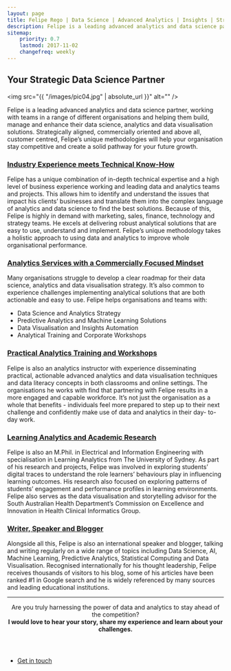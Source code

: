 ```yaml
---
layout: page
title: Felipe Rego | Data Science | Advanced Analytics | Insights | Strategy | feliperego.com.au
description: Felipe is a leading advanced analytics and data science partner, helping teams build, manage and enhance their data science and analytics solutions in a strategically-aligned, commercially-oriented and customer-centred way.
sitemap:
    priority: 0.7
    lastmod: 2017-11-02
    changefreq: weekly
---
```

## Your Strategic Data Science Partner

<span class="image left"><img src="{{ "/images/pic04.jpg" | absolute_url }}" alt="" /></span>

Felipe is a leading advanced analytics and data science partner, working with teams in a range of different organisations and helping them build, manage and enhance their data science, analytics and data visualisation solutions. Strategically aligned, commercially oriented and above all, customer centred, Felipe’s unique methodologies will help your organisation stay competitive and create a solid pathway for your future growth.

<h3><a href="{{ "/services/" | absolute_url }}">Industry Experience meets Technical Know-How</a></h3>
Felipe has a unique combination of in-depth technical expertise and a high level of business experience working and leading data and analytics teams and projects. This allows him to identify and understand the issues that impact his clients’ businesses and translate them into the complex language of analytics and data science to find the best solutions. Because of this, Felipe is highly in demand with marketing, sales, finance, technology and strategy teams. He excels at delivering robust analytical solutions that are easy to use, understand and implement. Felipe’s unique methodology takes a holistic approach to using data and analytics to improve whole organisational performance. 

<h3><a href="{{ "/services/" | absolute_url }}">Analytics Services with a Commercially Focused Mindset</a></h3>
Many organisations struggle to develop a clear roadmap for their data science, analytics and data visualisation strategy. It’s also common to experience challenges implementing analytical solutions that are both actionable and easy to use. Felipe helps organisations and teams with:

<ul>
	<li>Data Science and Analytics Strategy</li>
	<li>Predictive Analytics and Machine Learning Solutions</li>
	<li>Data Visualisation and Insights Automation</li>
	<li>Analytical Training and Corporate Workshops</li>
</ul>

<h3><a href="{{ "/training/" | absolute_url }}">Practical Analytics Training and Workshops</a></h3>
Felipe is also an analytics instructor with experience disseminating practical, actionable advanced analytics and data visualisation techniques and data literacy concepts in both classrooms and online settings. The organisations he works with find that partnering with Felipe results in a more engaged and capable workforce. It’s not just the organisation as a whole that benefits - individuals feel more prepared to step up to their next challenge and confidently make use of data and analytics in their day- to-day work.

<h3><a href="{{ "/services/" | absolute_url }}">Learning Analytics and Academic Research</a></h3>
Felipe is also an M.Phil. in Electrical and Information Engineering with specialisation in Learning Analytics from The University of Sydney. As part of his research and projects, Felipe was involved in exploring students’ digital traces to understand the role learners’ behaviours play in influencing learning outcomes. His research also focused on exploring patterns of students’ engagement and performance profiles in learning environments. Felipe also serves as the data visualisation and storytelling advisor for the South Australian Health Department’s Commission on Excellence and Innovation in Health Clinical Informatics Group.

<h3><a href="{{ "/blog/" | absolute_url }}">Writer, Speaker and Blogger</a></h3>
Alongside all this, Felipe is also an international speaker and blogger, talking and writing regularly on a wide range of topics including Data Science, AI, Machine Learning, Predictive Analytics, Statistical Computing and Data Visualisation. Recognised internationally for his thought leadership, Felipe receives thousands of visitors to his blog, some of his articles have been ranked #1 in Google search and he is widely referenced by many sources and leading educational institutions.

<!--
<span class="image left"><img src="{{ "/images/pic05.jpg" | absolute_url }}" alt="" /></span>

On social media, we may share our own thoughts and advance our image notwithstanding spreading musings for different associations and affiliations. With such a critical number of associations with people and relationship on social media, our experience can be over-burden with a considerable measure of information.
-->

<hr>
<header class="major">

Are you truly harnessing the power of data and analytics to stay ahead of the competition?
<br>
<strong>I would love to hear your story, share my experience and learn about your challenges.</strong>

</header>


<ul class="actions fit small">
	<li><a href="mailto:felipe@feliperego.com.au" class="button special fit big">Get in touch</a></li>
</ul>

<!-- Go to www.addthis.com/dashboard to customize your tools --> <script type="text/javascript" src="//s7.addthis.com/js/300/addthis_widget.js#pubid=ra-5a5754f09a4aa453"></script>
